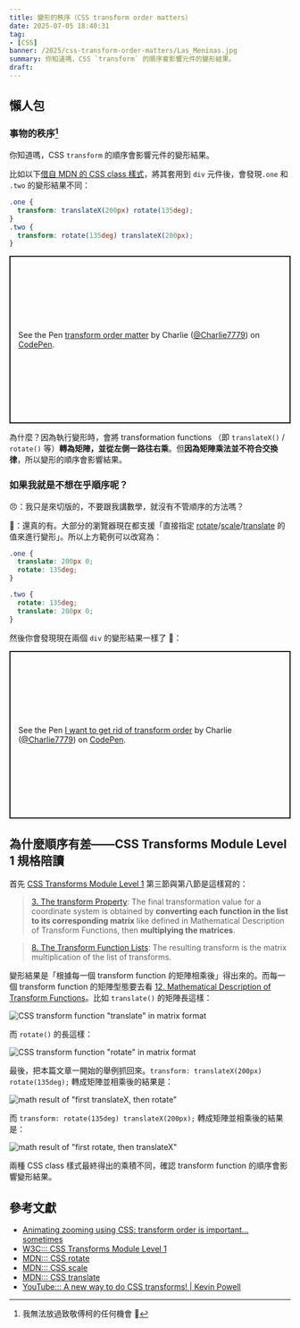 ```yaml
---
title: 變形的秩序（CSS transform order matters）
date: 2025-07-05 18:40:31
tag:
- [CSS]
banner: /2025/css-transform-order-matters/Las_Meninas.jpg
summary: 你知道嗎，CSS `transform` 的順序會影響元件的變形結果。
draft: 
---
```


## 懶人包

### 事物的秩序[^1]

你知道嗎，CSS `transform` 的順序會影響元件的變形結果。

比如以下[借自 MDN 的 CSS class 樣式](https://developer.mozilla.org/en-US/docs/Web/CSS/transform#transform_order)，將其套用到 `div` 元件後，會發現`.one` 和 `.two` 的變形結果不同：

```css
.one {
  transform: translateX(200px) rotate(135deg);
}
.two {
  transform: rotate(135deg) translateX(200px);
}
```

<p class="codepen" data-height="300" data-default-tab="result" data-slug-hash="PwqxZJz" data-pen-title="transform order matter" data-preview="true" data-user="Charlie7779" style="height: 300px; box-sizing: border-box; display: flex; align-items: center; justify-content: center; border: 2px solid; margin: 1em 0; padding: 1em;">
  <span>See the Pen <a href="https://codepen.io/Charlie7779/pen/PwqxZJz">
  transform order matter</a> by Charlie (<a href="https://codepen.io/Charlie7779">@Charlie7779</a>)
  on <a href="https://codepen.io">CodePen</a>.</span>
</p>
<script async src="https://public.codepenassets.com/embed/index.js"></script>

為什麼？因為執行變形時，會將 transformation functions （即 `translateX()` /  `rotate()` 等）**轉為矩陣，並從左側一路往右乘**。但**因為矩陣乘法並不符合交換律**，所以變形的順序會影響結果。

### 如果我就是不想在乎順序呢？

😠：我只是來切版的，不要跟我講數學，就沒有不管順序的方法嗎？

🦊：還真的有。大部分的瀏覽器現在都支援「直接指定 [rotate](https://developer.mozilla.org/en-US/docs/Web/CSS/rotate)/[scale](https://developer.mozilla.org/en-US/docs/Web/CSS/scale)/[translate](https://developer.mozilla.org/en-US/docs/Web/CSS/translate) 的值來進行變形」。所以上方範例可以改寫為：

```css
.one {
  translate: 200px 0;
  rotate: 135deg;
}

.two {
  rotate: 135deg;
  translate: 200px 0;
}
```

然後你會發現現在兩個 `div` 的變形結果一樣了 🌹：

<p class="codepen" data-height="300" data-default-tab="result" data-slug-hash="xbGoNbR" data-pen-title="I want to get rid of transform order" data-preview="true" data-user="Charlie7779" style="height: 300px; box-sizing: border-box; display: flex; align-items: center; justify-content: center; border: 2px solid; margin: 1em 0; padding: 1em;">
  <span>See the Pen <a href="https://codepen.io/Charlie7779/pen/xbGoNbR">
  I want to get rid of transform order</a> by Charlie (<a href="https://codepen.io/Charlie7779">@Charlie7779</a>)
  on <a href="https://codepen.io">CodePen</a>.</span>
</p>
<script async src="https://public.codepenassets.com/embed/index.js"></script>

## 為什麼順序有差——CSS Transforms Module Level 1 規格陪讀

首先 [CSS Transforms Module Level 1](https://drafts.csswg.org/css-transforms/) 第三節與第八節是這樣寫的：

> [3. The transform Property](https://drafts.csswg.org/css-transforms-1/#transform-property): The final transformation value for a coordinate system is obtained by **converting each function in the list to its corresponding matrix** like defined in Mathematical Description of Transform Functions, then **multiplying the matrices**.

> [8. The Transform Function Lists](https://drafts.csswg.org/css-transforms-1/#transform-function-lists): The resulting transform is the matrix multiplication of the list of transforms.

變形結果是「根據每一個 transform function 的矩陣相乘後」得出來的。而每一個 transform function 的矩陣型態要去看 [12. Mathematical Description of Transform Functions](https://drafts.csswg.org/css-transforms-1/#mathematical-description)。比如 `translate()` 的矩陣長這樣：

![CSS transform function "translate" in matrix format](/2025/css-transform-order-matters/matrix-translate.png)

而 `rotate()` 的長這樣：

![CSS transform function "rotate" in matrix format](/2025/css-transform-order-matters/matrix-rotate.png)

最後，把本篇文章一開始的舉例抓回來。`transform: translateX(200px) rotate(135deg);` 轉成矩陣並相乘後的結果是：

![math result of "first translateX, then rotate"](/2025/css-transform-order-matters/first-translate-then-rotate.png)

而 `transform: rotate(135deg) translateX(200px);` 轉成矩陣並相乘後的結果是：

![math result of "first rotate, then translateX"](/2025/css-transform-order-matters/first-rotate-then-translate.png)

兩種 CSS class 樣式最終得出的乘積不同，確認 transform function 的順序會影響變形結果。

## 參考文獻

- [Animating zooming using CSS: transform order is important… sometimes](https://jakearchibald.com/2025/animating-zooming/)
- [W3C::: CSS Transforms Module Level 1](https://drafts.csswg.org/css-transforms-1/)
- [MDN::: CSS rotate](https://developer.mozilla.org/en-US/docs/Web/CSS/rotate)
- [MDN::: CSS scale](https://developer.mozilla.org/en-US/docs/Web/CSS/scale)
- [MDN::: CSS translate](https://developer.mozilla.org/en-US/docs/Web/CSS/translate)
- [YouTube::: A new way to do CSS transforms! | Kevin Powell](https://www.youtube.com/watch?v=sEBTTw9nwt0)

[^1]: 我無法放過致敬傅柯的任何機會 🌚
